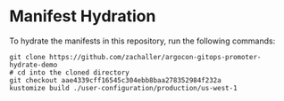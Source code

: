 # Manifest Hydration

To hydrate the manifests in this repository, run the following commands:

```shell
git clone https://github.com/zachaller/argocon-gitops-promoter-hydrate-demo
# cd into the cloned directory
git checkout aae4339cff16545c304ebb8baa278352984f232a
kustomize build ./user-configuration/production/us-west-1
```
